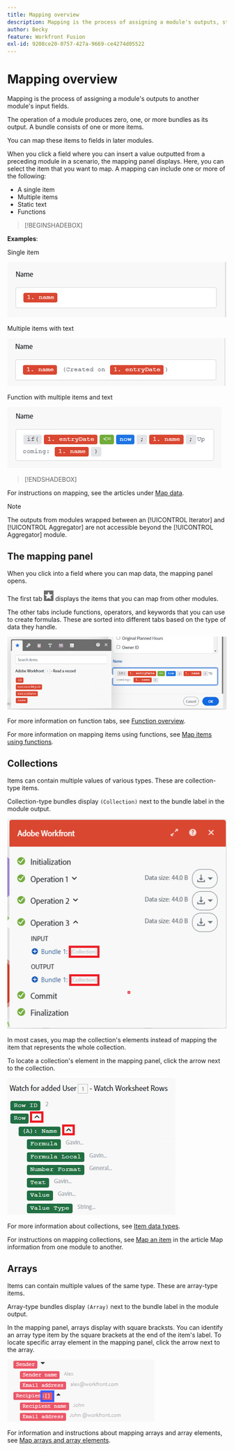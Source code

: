 ```yaml
---
title: Mapping overview
description: Mapping is the process of assigning a module's outputs, structured into items, to another module's input fields.
author: Becky
feature: Workfront Fusion
exl-id: 9208ce20-0757-427a-9669-ce4274d05522
---
```

# Mapping overview

Mapping is the process of assigning a module's outputs to another module's input fields.

The operation of a module produces zero, one, or more bundles as its output. A bundle consists of one or more items.

You can map these items to fields in later modules.

When you click a field where you can insert a value outputted from a preceding module in a scenario, the mapping panel displays. Here, you can select the item that you want to map. A mapping can include one or more of the following:

* A single item
* Multiple items
* Static text
* Functions

>[!BEGINSHADEBOX]

**Examples**:

Single item

![](assets/map-single.png)

Multiple items with text

![](assets/map-multiple-with-text.png)

Function with multiple items and text

![](assets/map-formula-with-text.png)


>[!ENDSHADEBOX]


For instructions on mapping, see the articles under [Map data](/help/workfront-fusion/create-scenarios/map-data/map-data-toc.md).

>[!NOTE]
>
>The outputs from modules wrapped between an [!UICONTROL Iterator] and [!UICONTROL Aggregator] are not accessible beyond the [!UICONTROL Aggregator] module.

## The mapping panel

When you click into a field where you can map data, the mapping panel opens.

The first tab ![](assets/toolbar-icon-functions-you-map-from-other-modules.png) displays the items that you can map from other modules.

The other tabs include functions, operators, and keywords that you can use to create formulas. These are sorted into different tabs based on the type of data they handle.

![](assets/mapping-panel-blank.png)


For more information on function tabs, see [Function overview](/help/workfront-fusion/get-started-with-fusion/understand-fusion/function-overview.md).

For more information on mapping items using functions, see [Map items using functions](/help/workfront-fusion/create-scenarios/map-data/map-using-functions.md).

## Collections

Items can contain multiple values of various types. These are collection-type items.

Collection-type bundles display `(Collection)` next to the bundle label in the module output. 

![](assets/collection.png)

In most cases, you map the collection's elements instead of mapping the item that represents the whole collection.

To locate a collection's element in the mapping panel, click the arrow next to the collection.

![](assets/collection-dropdown.png)

For more information about collections, see [Item data types](/help/workfront-fusion/references/mapping-panel/data-types/item-data-types.md).

For instructions on mapping collections, see [Map an item](/help/workfront-fusion/create-scenarios/map-data/map-data-from-one-to-another.md#map-an-item) in the article Map information from one module to another.

## Arrays

Items can contain multiple values of the same type. These are array-type items.

Array-type bundles display `(Array)` next to the bundle label in the module output.

In the mapping panel, arrays display with square bracksts. You can identify an array type item by the square brackets at the end of the item's label. To locate specific array element in the mapping panel, click the arrow next to the array.

![](assets/array.png)

For information and instructions about mapping arrays and array elements, see [Map arrays and array elements](/help/workfront-fusion/create-scenarios/map-data/map-an-array.md).
